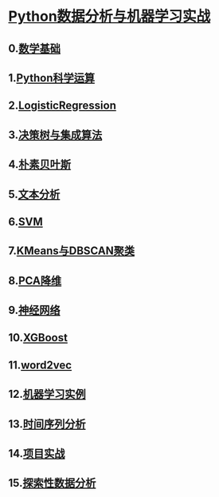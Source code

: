 # [Python数据分析与机器学习实战](https://study.163.com/course/introduction.htm?courseId=1003590004&share=1&shareId=525061#/courseDetail?tab=1)

## 0.[数学基础](./Math)
## 1.[Python科学运算](./1_Python科学运算)
## 2.[LogisticRegression](./2_逻辑回归)
## 3.[决策树与集成算法](./3_决策树与集成算法)
## 4.[朴素贝叶斯](./4_贝叶斯)
## 5.[文本分析](./5_文本分析)
## 6.[SVM](./6_支持向量机)
## 7.[KMeans与DBSCAN聚类](./7_Kmeans_DBSCAN)
## 8.[PCA降维](./8_PCA)
## 9.[神经网络](./9_神经网络)
## 10.[XGBoost](./10_xgboost)
## 11.[word2vec](./11_word2vec)
## 12.[机器学习实例](./12_机器学习实例)
## 13.[时间序列分析](./13_时间序列)
## 14.[项目实战](./14_项目实战)
## 15.[探索性数据分析](./15_探索性数据分析)